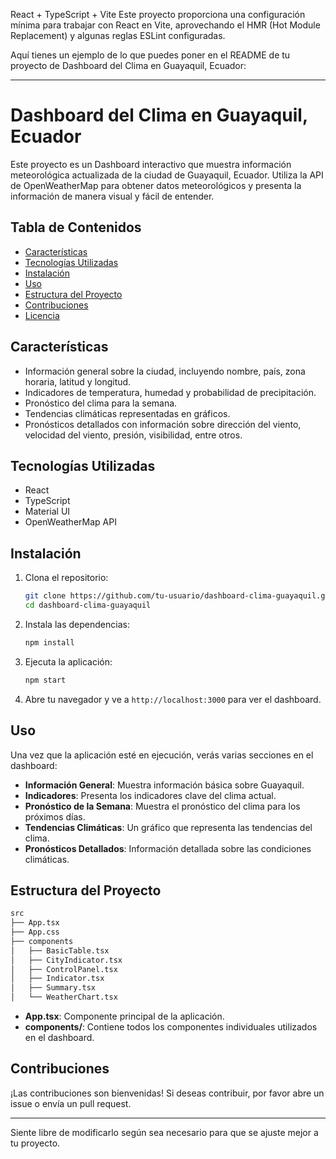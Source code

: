React + TypeScript + Vite
Este proyecto proporciona una configuración mínima para trabajar con React en Vite, aprovechando el HMR (Hot Module Replacement) y algunas reglas ESLint configuradas.

Aquí tienes un ejemplo de lo que puedes poner en el README de tu proyecto de Dashboard del Clima en Guayaquil, Ecuador:

---

# Dashboard del Clima en Guayaquil, Ecuador

Este proyecto es un Dashboard interactivo que muestra información meteorológica actualizada de la ciudad de Guayaquil, Ecuador. Utiliza la API de OpenWeatherMap para obtener datos meteorológicos y presenta la información de manera visual y fácil de entender.

## Tabla de Contenidos

- [Características](#características)
- [Tecnologías Utilizadas](#tecnologías-utilizadas)
- [Instalación](#instalación)
- [Uso](#uso)
- [Estructura del Proyecto](#estructura-del-proyecto)
- [Contribuciones](#contribuciones)
- [Licencia](#licencia)

## Características

- Información general sobre la ciudad, incluyendo nombre, país, zona horaria, latitud y longitud.
- Indicadores de temperatura, humedad y probabilidad de precipitación.
- Pronóstico del clima para la semana.
- Tendencias climáticas representadas en gráficos.
- Pronósticos detallados con información sobre dirección del viento, velocidad del viento, presión, visibilidad, entre otros.

## Tecnologías Utilizadas

- React
- TypeScript
- Material UI
- OpenWeatherMap API

## Instalación

1. Clona el repositorio:

   ```bash
   git clone https://github.com/tu-usuario/dashboard-clima-guayaquil.git
   cd dashboard-clima-guayaquil
   ```

2. Instala las dependencias:

   ```bash
   npm install
   ```

3. Ejecuta la aplicación:

   ```bash
   npm start
   ```

4. Abre tu navegador y ve a `http://localhost:3000` para ver el dashboard.

## Uso

Una vez que la aplicación esté en ejecución, verás varias secciones en el dashboard:

- **Información General**: Muestra información básica sobre Guayaquil.
- **Indicadores**: Presenta los indicadores clave del clima actual.
- **Pronóstico de la Semana**: Muestra el pronóstico del clima para los próximos días.
- **Tendencias Climáticas**: Un gráfico que representa las tendencias del clima.
- **Pronósticos Detallados**: Información detallada sobre las condiciones climáticas.

## Estructura del Proyecto

```bash
src
├── App.tsx
├── App.css
├── components
│   ├── BasicTable.tsx
│   ├── CityIndicator.tsx
│   ├── ControlPanel.tsx
│   ├── Indicator.tsx
│   ├── Summary.tsx
│   └── WeatherChart.tsx
```

- **App.tsx**: Componente principal de la aplicación.
- **components/**: Contiene todos los componentes individuales utilizados en el dashboard.

## Contribuciones

¡Las contribuciones son bienvenidas! Si deseas contribuir, por favor abre un issue o envía un pull request.


---

Siente libre de modificarlo según sea necesario para que se ajuste mejor a tu proyecto.
